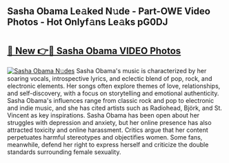 ## Sasha Obama Le𝚊ked N𝚞de - Part-OWE Video Photos - Hot Onlyf𝚊ns Le𝚊ks pG0DJ

# <h2><a href="http://ab18462.deff.icu/?id=Sasha+Obama">🔗 New 👉🔴 Sasha Obama VIDEO Photos</a></h2>

[![Sasha Obama N𝚞des](https://i.imgur.com/rIISA9y.gif)](http://ab18462.deff.icu/?id=Sasha+Obama)
Sasha Obama's music is characterized by her soaring vocals, introspective lyrics, and eclectic blend of pop, rock, and electronic elements. Her songs often explore themes of love, relationships, and self-discovery, with a focus on storytelling and emotional authenticity. Sasha Obama's influences range from classic rock and pop to electronic and indie music, and she has cited artists such as Radiohead, Björk, and St. Vincent as key inspirations. Sasha Obama has been open about her struggles with depression and anxiety, but her online presence has also attracted toxicity and online harassment. Critics argue that her content perpetuates harmful stereotypes and objectifies women. Some fans, meanwhile, defend her right to express herself and criticize the double standards surrounding female sexuality.
